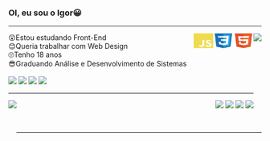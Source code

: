 <h3>OI, eu sou o Igor😀</h3>

  <hr>

<div>
  <img height="150em" src="https://github-readme-stats.vercel.app/api/top-langs/?username=igorchade&layout=compact&langs_count=7&theme=dark" align="right" />
</div>
<div>
  <img align="right" alt="HTML" height="30" width="40" src="https://raw.githubusercontent.com/devicons/devicon/master/icons/html5/html5-original.svg">
  <img align="right" alt="CSS" height="30" width="40" src="https://raw.githubusercontent.com/devicons/devicon/master/icons/css3/css3-original.svg">
  <img align="right" alt="Js" height="30" width="40" src="https://raw.githubusercontent.com/devicons/devicon/master/icons/javascript/javascript-plain.svg">
</div>

<div align="left">
  😲Estou estudando Front-End
   <br>
  😊Queria trabalhar com Web Design
    <br>
  🙄Tenho 18 anos
   <br>
  😎Graduando Análise e Desenvolvimento de Sistemas
  <br><br>
    <a href="https://instagram.com/igorchade" target="_blank"><img src="https://img.shields.io/badge/-Instagram-%23E4405F?style=for-the-badge&logo=instagram&logoColor=white" target="_blank"></a>
    <a href="https://discord.gg/eXM4W5Xc35" target="_blank"><img src="https://img.shields.io/badge/Discord-7289DA?style=for-the-badge&logo=discord&logoColor=white" target="_blank"></a> 
    <a href = "mailto:igorchade@gmail.com"><img src="https://img.shields.io/badge/-Gmail-%23333?style=for-the-badge&logo=gmail&logoColor=white" target="_blank"></a>
    <a href="https://www.linkedin.com/in/igorchade" target="_blank"><img src="https://img.shields.io/badge/-LinkedIn-%230077B5?style=for-the-badge&logo=linkedin&logoColor=white" target="_blank"></a>
</div><hr>

<div>
  <img height="130em" src="https://github-readme-stats.vercel.app/api?username=igorchade&show_icons=true&theme=dark&include_all_commits=true&count_private" align="left" />

<div align="right">
  <img width="120em" src="https://user-images.githubusercontent.com/102318859/180626674-d1df0ec2-4700-466e-ba19-0a1763c80cf8.png">
  <img width="120em" src="https://user-images.githubusercontent.com/102318859/180874981-92107d4a-f73c-4a8a-ac17-437f3842df5b.png">
  <img width="120em" src="https://user-images.githubusercontent.com/102318859/180874978-9523112d-64b6-4963-8d0a-07db235d6478.png">
  <img width="120em" src="https://user-images.githubusercontent.com/102318859/180874968-6bfff768-813f-485e-a062-2c22ccd922e6.png">
</div>
  
</div>

<br><hr>
